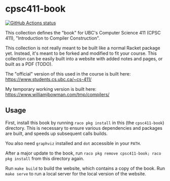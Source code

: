 cpsc411-book
=======
<p align="left">
  <a href="https://github.com/cpsc411/cpsc411-book/actions?query=workflow%3A%22CI%22"><img alt="GitHub Actions status" src="https://github.com/cpsc411/cpsc411-book/workflows/CI/badge.svg"></a>
</p>

This collection defines the "book" for UBC's Computer Science 411 (CPSC 411),
"Introduction to Compiler Construction".

This collection is not really meant to be built like a normal Racket package yet.
Instead, it's meant to be forked and modified to fit your course.
This collection can be easily built into a website with added notes and pages,
or built as a PDF (TODO).

The "official" version of this used in the course is built here: https://www.students.cs.ubc.ca/~cs-411/

My temporary working version is built here: https://www.williamjbowman.com/tmp/compilers/

## Usage
First, install this book by running `raco pkg install` in this (the `cpsc411-book`)
directory.
This is necessary to ensure various dependencies and packages are built, and
speeds up subsequent calls builds.

You also need `graphviz` installed and `dot` accessible in your `PATH`.

After a major update to the book, run `raco pkg remove cpsc411-book; raco pkg
install` from this directory again.

Run `make build` to build the website, which contains a copy of the book.
Run `make serve` to run a local server for the local version of the website.
